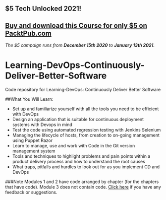 ## $5 Tech Unlocked 2021!
[Buy and download this Course for only $5 on PacktPub.com](https://www.packtpub.com/product/learning-devops-continuously-deliver-better-software/9781787126619)
-----
*The $5 campaign         runs from __December 15th 2020__ to __January 13th 2021.__*

# Learning-DevOps-Continuously-Deliver-Better-Software
Code repository for Learning-DevOps: Continuously Deliver Better Software

##What You Will Learn:
* Set up and familiarize yourself with all the tools you need to be efficient with DevOps
* Design an application that is suitable for continuous deployment systems with Devops in mind 
* Test the code using automated regression testing with Jenkins Selenium
* Managing the lifecycle of hosts, from creation to on-going management using Puppet Razor
* Learn to manage, use and work with Code in the Git version management system
* Tools and techniques to highlight problems and pain points within a product delivery process and how to understand the root causes 
* What traps, pitfalls and hurdles to look out for as you implement CD and DevOps

###Note
Modules 1 and 2 have code arranged by chapter (for the chapters that have code). Module 3 does not contain code. 
[Click here](https://docs.google.com/forms/d/e/1FAIpQLSe5qwunkGf6PUvzPirPDtuy1Du5Rlzew23UBp2S-P3wB-GcwQ/viewform) if you have any feedback or suggestions.

